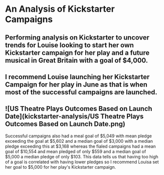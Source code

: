 # An Analysis of Kickstarter Campaigns
Performing analysis on Kickstarter to uncover trends for Louise looking to start her own Kickstarter campaign for her play and a future musical in Great Britain with a goal of $4,000. 
---
I recommend Louise launching her Kickstarter Campaign for her play in June as that is when most of the successful campaigns are launched.
---
![US Theatre Plays Outcomes Based on Launch Date](kickstarter-analysis/US Theatre Plays Outcomes Based on Launch Date.png)
---
Successful campaigns also had a meal goal of $5,049 with mean pledge exceeding the goal at $5,602 and a median goal of $3,000 with a median pledge exceeding this at $3,168 whereas the fialed campaigns had a mean goal of $10,554 and mean pledged of only $559 and a median goal of $5,000 a median pledge of only $103. 
This data tells us that having too high of a goal is correlated with having lower pledges so I recommend Louisa set her goal to $5,000 for her play's Kickstarter campaign. 
